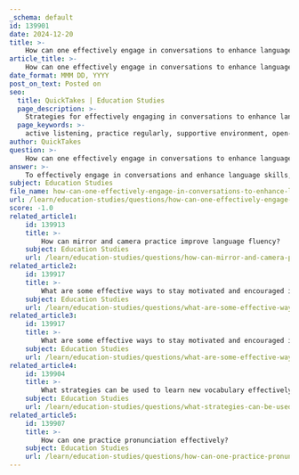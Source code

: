 ```yaml
---
_schema: default
id: 139901
date: 2024-12-20
title: >-
    How can one effectively engage in conversations to enhance language skills?
article_title: >-
    How can one effectively engage in conversations to enhance language skills?
date_format: MMM DD, YYYY
post_on_text: Posted on
seo:
  title: QuickTakes | Education Studies
  page_description: >-
    Strategies for effectively engaging in conversations to enhance language skills, including active listening, regular practice, and creating a supportive environment.
  page_keywords: >-
    active listening, practice regularly, supportive environment, open-ended questions, diverse topics, conversation clubs, online resources, non-verbal cues, embrace mistakes
author: QuickTakes
question: >-
    How can one effectively engage in conversations to enhance language skills?
answer: >-
    To effectively engage in conversations and enhance language skills, consider the following strategies:\n\n1. **Active Listening**: Listening well is crucial for meaningful conversations. It allows you to understand the context and respond appropriately. Focus on what the other person is saying, and show that you are engaged through nodding or verbal affirmations.\n\n2. **Practice Regularly**: Like any skill, conversation requires consistent practice. Engage in conversations as often as possible, whether with native speakers, language exchange partners, or through online communities. The more you practice, the more fluent and confident you will become.\n\n3. **Create a Supportive Environment**: Confidence plays a significant role in language learning. Surround yourself with supportive peers or teachers who encourage you to speak without fear of making mistakes. This can help reduce self-doubt and promote a more relaxed atmosphere for conversation.\n\n4. **Use Open-Ended Questions**: When conversing, ask open-ended questions that encourage deeper discussions. This not only keeps the conversation flowing but also allows you to express your opinions and explore ideas more thoroughly.\n\n5. **Engage in Diverse Topics**: To enhance your conversational skills, participate in discussions on a variety of subjects. This will expose you to different vocabulary and expressions, making you more versatile in your language use.\n\n6. **Join Conversation Clubs**: Look for local or online conversation clubs where you can practice speaking with others. These clubs often provide structured opportunities to engage in discussions, which can be both enjoyable and educational.\n\n7. **Utilize Online Resources**: There are numerous platforms and apps designed to facilitate language learning through conversation. These resources often include features like spaced repetition for vocabulary review and opportunities for implicit and explicit learning.\n\n8. **Be Mindful of Non-Verbal Cues**: Pay attention to body language and non-verbal signals during conversations. This can help you gauge the other person's interest and engagement, allowing you to adjust your approach accordingly.\n\n9. **Embrace Mistakes**: Making mistakes is a natural part of the learning process. Instead of dwelling on errors, view them as opportunities for growth. This mindset will help you stay motivated and engaged in your language learning journey.\n\nBy incorporating these strategies into your language practice, you can significantly improve your conversational skills and overall language proficiency.
subject: Education Studies
file_name: how-can-one-effectively-engage-in-conversations-to-enhance-language-skills.md
url: /learn/education-studies/questions/how-can-one-effectively-engage-in-conversations-to-enhance-language-skills
score: -1.0
related_article1:
    id: 139913
    title: >-
        How can mirror and camera practice improve language fluency?
    subject: Education Studies
    url: /learn/education-studies/questions/how-can-mirror-and-camera-practice-improve-language-fluency
related_article2:
    id: 139917
    title: >-
        What are some effective ways to stay motivated and encouraged in language learning?
    subject: Education Studies
    url: /learn/education-studies/questions/what-are-some-effective-ways-to-stay-motivated-and-encouraged-in-language-learning
related_article3:
    id: 139917
    title: >-
        What are some effective ways to stay motivated and encouraged in language learning?
    subject: Education Studies
    url: /learn/education-studies/questions/what-are-some-effective-ways-to-stay-motivated-and-encouraged-in-language-learning
related_article4:
    id: 139904
    title: >-
        What strategies can be used to learn new vocabulary effectively?
    subject: Education Studies
    url: /learn/education-studies/questions/what-strategies-can-be-used-to-learn-new-vocabulary-effectively
related_article5:
    id: 139907
    title: >-
        How can one practice pronunciation effectively?
    subject: Education Studies
    url: /learn/education-studies/questions/how-can-one-practice-pronunciation-effectively
---
```


&nbsp;